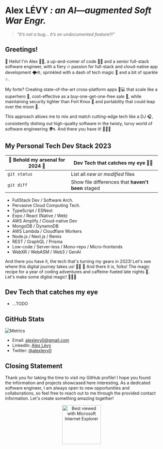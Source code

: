 # Alex LÉVY *: an AI—augmented Soft War Engr.*

> *"It’s not a bug... It’s an undocumented feature!!!"*

## Greetings!

👋 Hello! I'm Alex 🧑‍💻, a up-and-comer of code 🧙‍♂️ and a senior full-stack software engineer, with a fiery 🔥 passion for full-stack and cloud-native app development 🌩️🌐, sprinkled with a dash of tech magic 🌟 and a bit of sparkle ✨.

My forte? Creating state-of-the-art cross-platform apps 📱💻 that scale like a superhero 🦸, cost-effective as a buy-one-get-one-free sale 💸, while maintaining security tighter than Fort Knox 🔐 and portability that could leap over the moon 🌝.

This approach allows me to mix and match cutting-edge tech like a DJ 🎧, consistently dishing out high-quality software in the twisty, turvy world of software engineering 🌍🌀. And there you have it! 🚀🎉🎊


## My Personal Tech Dev Stack 2023

| 🔮 Behold my arsenal for 2024 🚀 | Dev Tech that catches my eye 👀🔥 |
| --- | --- |
| `git status` | List all *new or modified* files |
| `git diff` | Show file differences that **haven't been** staged |

- FullStack Dev / Software Arch.
- Pervasive Cloud Computing Tech.
- TypeScript / ESNext
- Expo / React (Native / Web)
- AWS Amplify / Cloud-native Dev
- MongoDB / DynamoDB
- AWS Lambda / Cloudflare Workers
- Node.js / Next.js / Remix
- REST / GraphQL / Prisma
- Low-code / Server-less / Mono-repo / Micro-frontends
- WebXR / WebASM / Web3 / GenAI

And there you have it, the tech that's turning my gears in 2023! Let's see where this digital journey takes us! 🚀🌌
🎉 And there it is, folks! The magic recipe for a year of coding adventures and caffeine-fueled late nights 🌙. Let's make some digital magic! 🧙‍♂️✨

## Dev Tech that catches my eye

- ...TODO



## GitHub Stats

![Metrics](https://metrics.lecoq.io/alexlevy0)
<!-- ![alexlevy0's github stats](https://github-readme-stats.vercel.app/api?username=alexlevy0&count_private=true&show_icons=true&theme=dark)
![alexlevy0's github stats](https://github-readme-stats.vercel.app/api/top-langs/?username=alexlevy0&layout=compact&count_private=true&show_icons=true&theme=dark) -->

- Email: [alexlevy0@gmail.com](mailto:alexlevy0@gmail.com)
- LinkedIn: [Alex Lévy](https://www.linkedin.com/in/alexlevy0)
- Twitter: [@alexlevy0](https://twitter.com/alexlevy0)


## Closing Statement

Thank you for taking the time to visit my GitHub profile! I hope you found the information and projects showcased here interesting. As a dedicated software engineer, I am always open to new opportunities and collaborations, so feel free to reach out to me through the provided contact information. Let's create something amazing together!


<div align="center">
<img src="https://github.com/fnky/fnky/raw/fnky/img/ie.jpg" alt="Best viewed with Microsoft Internet Explorer" align="center" width="128">
</div>
